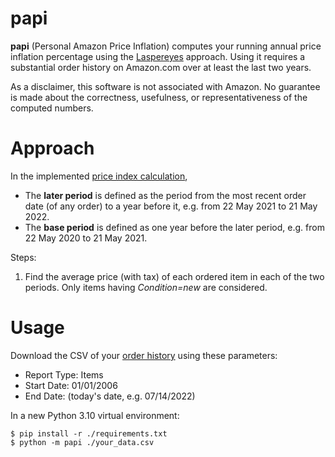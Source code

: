 # papi
**papi** (Personal Amazon Price Inflation) computes your running annual price inflation percentage using the [Laspereyes](https://en.wikipedia.org/w/index.php?title=List_of_price_index_formulas&oldid=1077502962#Laspeyres) approach. Using it requires a substantial order history on Amazon.com over at least the last two years.

As a disclaimer, this software is not associated with Amazon. No guarantee is made about the correctness, usefulness, or representativeness of the computed numbers.

# Approach

In the implemented [price index calculation](https://en.wikipedia.org/w/index.php?title=Price_index&oldid=1062591479#Formal_calculation),
* The **later period** is defined as the period from the most recent order date (of any order) to a year before it, e.g. from 22 May 2021 to 21 May 2022.
* The **base period** is defined as one year before the later period, e.g. from 22 May 2020 to 21 May 2021.

Steps:
1. Find the average price (with tax) of each ordered item in each of the two periods. Only items having *Condition=new* are considered.

# Usage

Download the CSV of your [order history]((https://www.amazon.com/b2b/reports)) using these parameters:
- Report Type: Items
- Start Date: 01/01/2006
- End Date: (today's date, e.g. 07/14/2022)

In a new Python 3.10 virtual environment:
```shell
$ pip install -r ./requirements.txt
$ python -m papi ./your_data.csv
```
